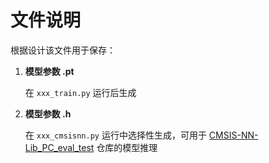 # 文件说明

根据设计该文件用于保存：

1. **模型参数 .pt**

   在 `xxx_train.py` 运行后生成

2. **模型参数 .h**

   在 `xxx_cmsisnn.py` 运行中选择性生成，可用于 [CMSIS-NN-Lib_PC_eval_test](http://localhost/STM32/CMSIS-NN/CMSIS-NN-Lib_PC_eval_test) 仓库的模型推理